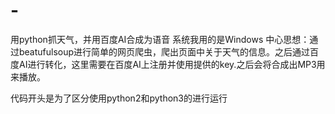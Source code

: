 # -
用python抓天气，并用百度AI合成为语音
系统我用的是Windows
中心思想：通过beatufulsoup进行简单的网页爬虫，爬出页面中关于天气的信息。之后通过百度AI进行转化，这里需要在百度AI上注册并使用提供的key.之后会将合成出MP3用来播放。

代码开头是为了区分使用python2和python3的进行运行
